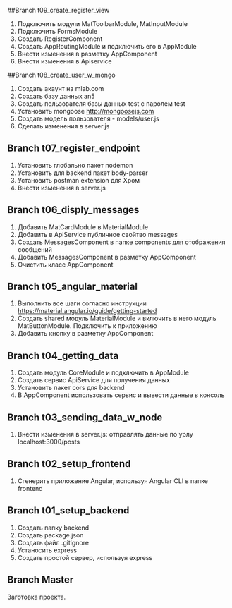 ##Branch t09_create_register_view
1. Подключить модули MatToolbarModule, MatInputModule 
2. Подключить FormsModule
3. Создать RegisterComponent
4. Создать AppRoutingModule и подключить его в AppModule
5. Внести изменения в разметку AppComponent
6. Внести изменения в Apiservice

##Branch t08_create_user_w_mongo
1. Создать акаунт на mlab.com
2. Создать базу данных an5
3. Создать пользователя базы данных test с паролем test
4. Установить mongoose http://mongoosejs.com
5. Создать модель пользователя - models/user.js
6. Сделать изменения в server.js

## Branch t07_register_endpoint
1. Установить глобально пакет nodemon
2. Установить для backend пакет body-parser
3. Установить postman extension для Хром
4. Внести изменения в server.js

## Branch t06_disply_messages
1. Добавить MatCardModule в MaterialModule
2. Добавить в ApiService публичное свойтво messages
3. Создать MessagesComponent в папке components для отображения сообщений
4. Добавить MessagesComponent в разметку AppComponent
5. Очистить класс AppComponent

## Branch t05_angular_material
1. Выполнить все шаги согласно инструкции https://material.angular.io/guide/getting-started
2. Создать shared модуль MaterialModule и включить в него модуль MatButtonModule. Подключить к приложению
3. Добавить кнопку в разметку AppComponent

## Branch t04_getting_data
1. Создать модуль CoreModule и подключить в AppModule
2. Создать сервис ApiService для получения данных
3. Установить пакет cors для backend
4. В AppComponent использовать сервис и вывести данные в консоль

## Branch t03_sending_data_w_node
1. Внести изменения в server.js: отправлять данные по урлу localhost:3000/posts

## Branch t02_setup_frontend
1. Сгенерить приложение Angular, используя Angular CLI в папке frontend

## Branch t01_setup_backend
1. Создать папку backend
2. Создать package.json
3. Создать файл .gitignore 
4. Устаносить express
5. Создать простой сервер, используя express

## Branch Master
Заготовка проекта.
